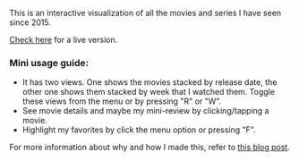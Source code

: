 
This is an interactive visualization of all the movies and series I have seen since 2015.

[Check here](http://web.thorgalle.me/movieviz/) for a live version.

### Mini usage guide: 

- It has two views. One shows the movies stacked by release date, the other one shows them stacked by week that I watched them. Toggle these views from the menu or by pressing "R" or "W".
- See movie details and maybe my mini-review by clicking/tapping a movie.
- Highlight my favorites by click the menu option or pressing "F".

For more information about why and how I made this, refer to [this blog post](http://web.thorgalle.me/movieviz/).